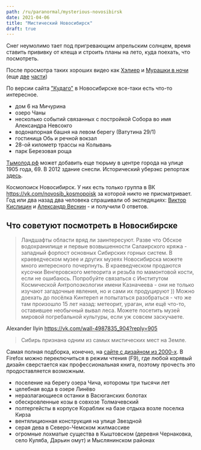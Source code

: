 ```yaml
---
path: /ru/paranormal/mysterious-novosibirsk
date: 2021-04-06
title: "Мистический Новосибирск"
draft: true
---
```


Снег неумолимо тает под пригревающим апрельским солнцем, время ставить прививку от клеща и строить планы на лето, куда поехать, что посмотреть.

После просмотра таких хороших видео как [Хэлиер](https://www.youtube.com/watch?v=LsryOj4YQXw) и [Мурашки в ночи](https://www.youtube.com/watch?v=Xc7ikydy4CQ) (еще [две](https://www.youtube.com/watch?v=BHZ21izYf5E) [части](https://www.youtube.com/watch?v=aCPgpTI6YDY))

По версии сайта ["Кудаго"](https://kudago.com/nsk/list/misticheskie-mesta-novosibirska/) в Новосибирске все-таки есть что-то интересное.

- дом 6 на Мичурина
- озеро Чаны
- несколько событий связанных с постройкой Собора во имя Александра Невсокго
- водонапорная башня на левом берегу (Ватутина 29/1)
- гостиница Обь и речной вокзал
- 28-ой километр трассы на Колывань
- парк Березовая роща

[Тымолод.рф](https://vk.com/@ti_molod-anomalnye-mesta-novosibirska) может добавить еще тюрьму в центре города на улице 1905 года, 69. В 2012 здание снесли. Исторический уберэкс репортаж [здесь](https://ralphmirebs.livejournal.com/87621.html).



Космопоиск Новосибирск. У них есть только группа в ВК https://vk.com/novosib_kosmopoisk за которой никто не присматривает. Год или два назад два человека спрашивали об экспедяциях: [Виктор Кислицин](https://vk.com/wall-4987835_917) и [Александр Веснин](https://vk.com/wall-4987835_937) - и получили 0 ответов.

## Что советуют посмотреть в Новосибирске

> Ландшафты области вряд ли заинтересуют. Разве что Обское водохранилище и первые возвышенности Салаирского кряжа - западный форпост основных Сибирских горных систем. В краеведческом музее и других музеях Новосибирска можете много интересного почерпнуть. В краеведческом продаются кусочки Венгеровского метеорита и резьба по мамонтовой кости, если не ошибаюсь. Попробуйте связаться с Институтом Космической Антропоэкологии имени Казначеева - они не только изучают загадочные явления, но и сами их продуцируют )) Можно доехать до посёлка Кинтереп и попытаться разобраться - что же там произошло 15 лет назад: метеорит, ураган, или ещё что-то, оставившее необычный вывал леса. Можете посетить музей мировой погребальной культуры, если уж совсем заскучаете.

Alexander Ilyin https://vk.com/wall-4987835_904?reply=905


> Сибирь признана одним из самых мистических мест на Земле.

Самая полная подборка, конечно, на [сайте с дизайном из 2000-х](http://vavilon-plen.ru/publ/statistika/anomalnye_zony/anomalnye_i_zagadochnye_mesta_v_novosibirskoj_oblasti_1/46-1-0-9016). В Firefox можно переключиться в режим чтения (F9), где любой корявый дизайн сверстается как профессиональная книга, поэтому прочесть это продоставляется возможным.

- поселение на берегу озера Чича, которомы три тысячи лет
- целебная вода в озере Линёво
- неразлагающиеся останки в Васюганских болотах
- обескровленные козы в совхозе Толмачевский
- полтергейсты в корпусе Кораблик на базе отдыха возле поселка Кирза
- вентялиционная конструкция на улице Звездной
- серая дева в Северо-Чемском жилмассиве
- огромные лохматые существа в Кыштовском (деревня Чернаковка, село Куляба, Дарьин омут) и Мыслянинском районах 